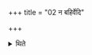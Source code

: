 +++
title = "02 न बहिर्वेदि"

+++

<details><summary>थिते</summary>

2. (He should) not (give to one who is) outside the altar;
</details>
